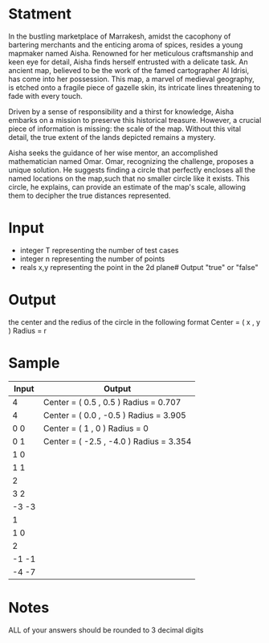 # Statment
In the bustling marketplace of Marrakesh, amidst the cacophony of bartering merchants and the enticing aroma of spices, resides a young mapmaker named Aisha. Renowned for her meticulous craftsmanship and keen eye for detail, Aisha finds herself entrusted with a delicate task. An ancient map, believed to be the work of the famed cartographer Al Idrisi, has come into her possession. This map, a marvel of medieval geography, is etched onto a fragile piece of gazelle skin, its intricate lines threatening to fade with every touch.

Driven by a sense of responsibility and a thirst for knowledge, Aisha embarks on a mission to preserve this historical treasure. However, a crucial piece of information is missing: the scale of the map. Without this vital detail, the true extent of the lands depicted remains a mystery.

Aisha seeks the guidance of her wise mentor, an accomplished mathematician named Omar. Omar, recognizing the challenge, proposes a unique solution. He suggests finding a circle that perfectly encloses all the named locations on the map,such that no smaller circle like it exists. This circle, he explains, can provide an estimate of the map's scale, allowing them to decipher the true distances represented.


# Input
 - integer T representing the number of test cases
 - integer n representing the number of points
 - reals x,y representing the point in the 2d plane# Output
"true" or "false"
# Output 
the center and the redius of the circle in the following format Center = ( x , y ) Radius = r



# Sample
| Input | Output |	
| ----- | ------ |
|4| Center = ( 0.5 , 0.5 ) Radius = 0.707
|4| Center = ( 0.0 , -0.5 ) Radius = 3.905
|0 0| Center = ( 1 , 0 ) Radius = 0
|0 1| Center = ( -2.5 , -4.0 ) Radius = 3.354
|1 0|
|1 1|
|2|
|3 2|
|-3 -3|
|1|
|1 0|
|2|
|-1 -1|
|-4 -7|

# Notes 
ALL of your answers should be rounded to 3 decimal digits



  